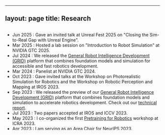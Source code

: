
---
layout: page
title: Research
---


<div style="overflow: auto; height:250pt; width:100%;">

* Jun 2025 : Gave an invited talk at Unreal Fest 2025 on "Closing the Sim-to-Real Gap with Unreal Engine".
* Mar 2025 : Hosted a lab session on "Introduction to Robot Simulation" at NVIDIA GTC 2025.
* Jul 2024 : We released the [General Robot Intelligence Development (GRID)](https://grid.generalrobotics.dev) platform that combines foundation models and simulation for accessible and fast robotics development. 
* Mar 2024 : Panelist at NVIDIA GTC 2024. 
* Oct 2023 : Gave invited talks at the Workshop on Photorealistic Simulation for Robotics and the Workshop on Robotic Perception and Mapping at IROS 2023.
* Sep 2023 : We released the preview of our [General Robot Intelligence Development (GRID)](https://github.com/scaledfoundations/GRID-playground) platform that combines foundation models and simulation to accelerate robotics development. Check out our [technical report](https://arxiv.org/abs/2310.00887).
* Jul 2023 : Two papers accepted at IROS and ICCV 2023.
* May 2023 : I co-organized the first [Pretraining for Robotics](https://microsoft.github.io/robotics.pretraining.workshop.icra/) workshop at ICRA 2023. 
* Apr 2023 : I am serving as an Area Chair for NeurIPS 2023.
* Feb 2023 : Our latest work on using ChatGPT for robotics applications is out! Check out our [blogpost](https://aka.ms/ChatGPT-Robotics), [paper](https://www.microsoft.com/en-us/research/uploads/prod/2023/02/ChatGPT___Robotics.pdf), and [code](https://github.com/microsoft/PromptCraft-Robotics).
* Jan 2023 : One paper accepted at ICRA 2023.
* Sep 2022 : Two papers accepted at NeurIPS 2022.
* Jun 2022 : Two papers accepted at IROS 2022.
* May 2022 : Acknowledged as an Outstanding Reviewer for CVPR 2022.
* Apr 2022 : Selected as a Highlighted Reviewer for ICLR 2022.
* Sep 2021 : Unadversarial Examples and Representation Learning for Event Cameras accepted at NeurIPS 2021.
* Sep 2021 : Acknowledged as an Outstanding Reviewer at ICCV 2021.
* Feb 2021 : Adversarial Attacks on Optimization based Planners accepted at ICRA 2021.
* Sep 2020: Our paper on safe deep control policies has been selected as a finalist for the Best Paper Award on Safety, Security and Rescue Robotics at IROS 2020.
* Jul 2020: Gave a Microsoft Research webinar on AirSim and autonomous systems research.
* Mar 2020: We released AirSim Drone Racing Lab, an AirSim-based simulator aimed at enabling autonomous drone racing research.
* Dec 2019: Game of Drones, a simulated autonomous drone racing competition hosted by our group took place at NeurIPS 2019.
* Jul 2019: Joined the Autonomous Systems group at Microsoft.
* May 2019: Received my PhD degree from Texas A&M University.
* Feb 2018: One paper accepted at ICUAS 2018.
* Jan 2018: One paper accepted at ICRA 2018.
* Sep 2017: Gave a talk at the Workshop on Complex Collaborative Systems, IROS 2017.
</div>
&nbsp;